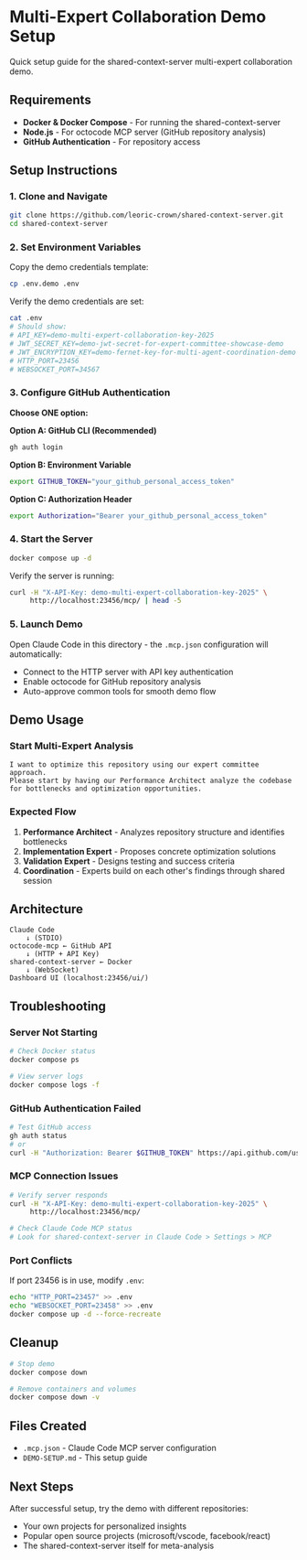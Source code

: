 # Multi-Expert Collaboration Demo Setup

Quick setup guide for the shared-context-server multi-expert collaboration demo.

## Requirements

- **Docker & Docker Compose** - For running the shared-context-server
- **Node.js** - For octocode MCP server (GitHub repository analysis)
- **GitHub Authentication** - For repository access

## Setup Instructions

### 1. Clone and Navigate
```bash
git clone https://github.com/leoric-crown/shared-context-server.git
cd shared-context-server
```

### 2. Set Environment Variables
Copy the demo credentials template:
```bash
cp .env.demo .env
```

Verify the demo credentials are set:
```bash
cat .env
# Should show:
# API_KEY=demo-multi-expert-collaboration-key-2025
# JWT_SECRET_KEY=demo-jwt-secret-for-expert-committee-showcase-demo
# JWT_ENCRYPTION_KEY=demo-fernet-key-for-multi-agent-coordination-demo
# HTTP_PORT=23456
# WEBSOCKET_PORT=34567
```

### 3. Configure GitHub Authentication
**Choose ONE option:**

**Option A: GitHub CLI (Recommended)**
```bash
gh auth login
```

**Option B: Environment Variable**
```bash
export GITHUB_TOKEN="your_github_personal_access_token"
```

**Option C: Authorization Header**
```bash
export Authorization="Bearer your_github_personal_access_token"
```

### 4. Start the Server
```bash
docker compose up -d
```

Verify the server is running:
```bash
curl -H "X-API-Key: demo-multi-expert-collaboration-key-2025" \
     http://localhost:23456/mcp/ | head -5
```

### 5. Launch Demo
Open Claude Code in this directory - the `.mcp.json` configuration will automatically:
- Connect to the HTTP server with API key authentication
- Enable octocode for GitHub repository analysis
- Auto-approve common tools for smooth demo flow

## Demo Usage

### Start Multi-Expert Analysis
```
I want to optimize this repository using our expert committee approach.
Please start by having our Performance Architect analyze the codebase
for bottlenecks and optimization opportunities.
```

### Expected Flow
1. **Performance Architect** - Analyzes repository structure and identifies bottlenecks
2. **Implementation Expert** - Proposes concrete optimization solutions
3. **Validation Expert** - Designs testing and success criteria
4. **Coordination** - Experts build on each other's findings through shared session

## Architecture

```
Claude Code
    ↓ (STDIO)
octocode-mcp ← GitHub API
    ↓ (HTTP + API Key)
shared-context-server ← Docker
    ↓ (WebSocket)
Dashboard UI (localhost:23456/ui/)
```

## Troubleshooting

### Server Not Starting
```bash
# Check Docker status
docker compose ps

# View server logs
docker compose logs -f
```

### GitHub Authentication Failed
```bash
# Test GitHub access
gh auth status
# or
curl -H "Authorization: Bearer $GITHUB_TOKEN" https://api.github.com/user
```

### MCP Connection Issues
```bash
# Verify server responds
curl -H "X-API-Key: demo-multi-expert-collaboration-key-2025" \
     http://localhost:23456/mcp/

# Check Claude Code MCP status
# Look for shared-context-server in Claude Code > Settings > MCP
```

### Port Conflicts
If port 23456 is in use, modify `.env`:
```bash
echo "HTTP_PORT=23457" >> .env
echo "WEBSOCKET_PORT=23458" >> .env
docker compose up -d --force-recreate
```

## Cleanup
```bash
# Stop demo
docker compose down

# Remove containers and volumes
docker compose down -v
```

## Files Created
- `.mcp.json` - Claude Code MCP server configuration
- `DEMO-SETUP.md` - This setup guide

## Next Steps
After successful setup, try the demo with different repositories:
- Your own projects for personalized insights
- Popular open source projects (microsoft/vscode, facebook/react)
- The shared-context-server itself for meta-analysis
